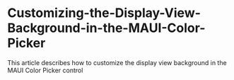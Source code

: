 # Customizing-the-Display-View-Background-in-the-MAUI-Color-Picker
This article describes how to customize the display view background in the MAUI Color Picker control
